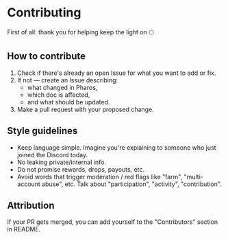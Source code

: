 # Contributing

First of all: thank you for helping keep the light on 🌕

## How to contribute
1. Check if there's already an open Issue for what you want to add or fix.
2. If not — create an Issue describing:
   - what changed in Pharos,
   - which doc is affected,
   - and what should be updated.
3. Make a pull request with your proposed change.

## Style guidelines
- Keep language simple. Imagine you're explaining to someone who just joined the Discord today.
- No leaking private/internal info.
- Do not promise rewards, drops, payouts, etc.
- Avoid words that trigger moderation / red flags like "farm", "multi-account abuse", etc. Talk about "participation", "activity", "contribution".

## Attribution
If your PR gets merged, you can add yourself to the "Contributors" section in README.
